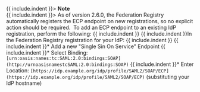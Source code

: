 {{ include.indent }}> **Note**  
{{ include.indent }}> As of version 2.6.0, the Federation Registry automatically registers the ECP endpoint on new registrations, so no explicit action should be required.  To add an ECP endpoint to an existing IdP registration, perform the following:
{{ include.indent }}
{{ include.indent }}In the Federation Registry registration for your IdP:
{{ include.indent }}
{{ include.indent }}*   Add a new "Single Sin On Service" Endpoint
{{ include.indent }}*   Select Binding: `[urn:oasis:names:tc:SAML:2.0:bindings:SOAP](http://urnoasisnamestcSAML:2.0:bindings:SOAP)`
{{ include.indent }}*   Enter Location: `[https://idp.example.org/idp/profile/SAML2/SOAP/ECP](https://idp.example.org/idp/profile/SAML2/SOAP/ECP)` (substituting your IdP hostname)

